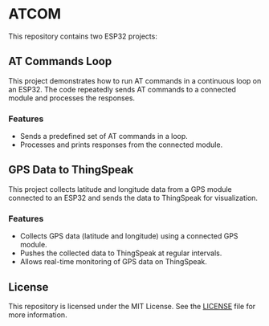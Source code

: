 # ATCOM

This repository contains two ESP32 projects:

## AT Commands Loop

This project demonstrates how to run AT commands in a continuous loop on an ESP32. The code repeatedly sends AT commands to a connected module and processes the responses.

### Features
- Sends a predefined set of AT commands in a loop.
- Processes and prints responses from the connected module.

## GPS Data to ThingSpeak

This project collects latitude and longitude data from a GPS module connected to an ESP32 and sends the data to ThingSpeak for visualization.

### Features
- Collects GPS data (latitude and longitude) using a connected GPS module.
- Pushes the collected data to ThingSpeak at regular intervals.
- Allows real-time monitoring of GPS data on ThingSpeak.

## License
This repository is licensed under the MIT License. See the [LICENSE](LICENSE) file for more information.

